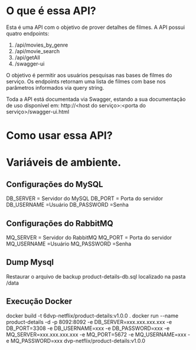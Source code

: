 # O que é essa API?

Esta é uma API com o objetivo de prover detalhes de filmes. A API possui quatro endpoints:

1. /api/movies_by_genre
2. /api/movie_search
3. /api/getAll
4. /swagger-ui

O objetivo é permitir aos usuários pesquisas nas bases de filmes do serviço. Os endpoints retornam uma lista de filmes com base nos parâmetros informados via query string.

Toda a API está documentada via Swagger, estando a sua documentação de uso disponível em: http://<host do serviço>:<porta do serviço>/swagger-ui.html

# Como usar essa API?

# Variáveis de ambiente.
## Configurações do MySQL
DB_SERVER = Servidor do MySQL
DB_PORT = Porta do servidor
DB_USERNAME =Usuário
DB_PASSWORD =Senha

## Configurações do RabbitMQ
MQ_SERVER = Servidor do RabbitMQ
MQ_PORT = Porta do servidor
MQ_USERNAME =Usuário
MQ_PASSWORD =Senha

## Dump Mysql
Restaurar o arquivo de backup product-details-db.sql localizado na pasta /data

## Execução Docker
docker build -t 6dvp-netflix/product-details:v1.0.0 .
docker run --name product-details -d -p 8092:8092 -e DB_SERVER=xxx.xxx.xxx.xxx -e DB_PORT=3308 -e DB_USERNAME=xxx -e DB_PASSWORD=xxx -e MQ_SERVER=xxx.xxx.xxx.xxx -e MQ_PORT=5672 -e MQ_USERNAME=xxx -e MQ_PASSWORD=xxx dvp-netflix/product-details:v1.0.0
